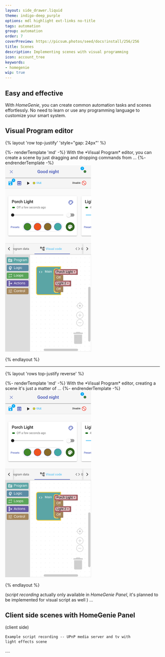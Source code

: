 ```yaml
---
layout: side_drawer.liquid
theme: indigo-deep_purple
options: mdl highlight ext-links no-title
tags: automation
group: automation
order: 7
coverPreview: https://picsum.photos/seed/docs!install/256/256
title: Scenes
description: Implementing scenes with visual programming
icon: account_tree
keywords:
- homegenie
wip: true
---
```


## Easy and effective   

With *HomeGenie*, you can create common automation tasks and scenes effortlessly.
No need to learn or use any programming language to customize your smart system.

## Visual Program editor


{% layout 'row top-justify' 'style="gap: 24px"' %}

<div>
    {%- renderTemplate 'md' -%}
    With the *Visual Program* editor, you can create a scene by just dragging
and dropping commands from ...
    {%- endrenderTemplate -%}
</div>

<div>
    <img src="images/visual_editor_02.png" width="280">
</div>

{% endlayout %}

---

{% layout 'rows top-justify reverse' %}

<div>
    {%- renderTemplate 'md' -%}
    With the *Visual Program* editor, creating a scene it's just a matter of ...
    {%- endrenderTemplate -%}
</div>

<div class="media-container">
    <img src="images/visual_editor_02.png" width="280">
</div>

{% endlayout %}

(*script recording* actually only available in *HomeGenie Panel*, it's planned to be implemented for visual script as well )
...

## Client side scenes with HomeGenie Panel

(client side)

```
Example script recording -- UPnP media server and tv with
light effects scene
```

....
